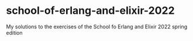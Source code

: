 # school-of-erlang-and-elixir-2022
My solutions to the exercises of the School fo Erlang and Elixir 2022 spring edition

